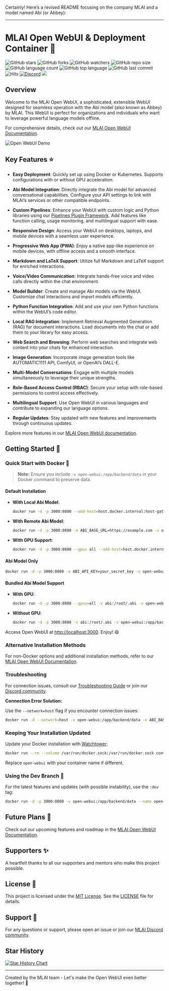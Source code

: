 Certainly! Here’s a revised README focusing on the company MLAI and a model named Abi (or Abbey):

---

# MLAI Open WebUI & Deployment Container 👋

![GitHub stars](https://img.shields.io/github/stars/open-webui/open-webui?style=social)
![GitHub forks](https://img.shields.io/github/forks/open-webui/open-webui?style=social)
![GitHub watchers](https://img.shields.io/github/watchers/open-webui/open-webui?style=social)
![GitHub repo size](https://img.shields.io/github/repo-size/open-webui/open-webui)
![GitHub language count](https://img.shields.io/github/languages/count/open-webui/open-webui)
![GitHub top language](https://img.shields.io/github/languages/top/open-webui/open-webui)
![GitHub last commit](https://img.shields.io/github/last-commit/open-webui/open-webui?color=red)
![Hits](https://hits.seeyoufarm.com/api/count/incr/badge.svg?url=https%3A%2F%2Fgithub.com%2Follama-webui%2Follama-wbui&count_bg=%2379C83D&title_bg=%23555555&icon=&icon_color=%23E7E7E7&title=hits&edge_flat=false)
[![Discord](https://img.shields.io/badge/Discord-MLAI-blue?logo=discord&logoColor=white)](https://discord.gg/5rJgQTnV4s)
[![](https://img.shields.io/static/v1?label=Sponsor&message=%E2%9D%A4&logo=GitHub&color=%23fe8e86)](https://github.com/sponsors/tjbck)

## Overview

Welcome to the MLAI Open WebUI, a sophisticated, extensible WebUI designed for seamless operation with the Abi model (also known as Abbey) by MLAI. This WebUI is perfect for organizations and individuals who want to leverage powerful language models offline. 

For comprehensive details, check out our [MLAI Open WebUI Documentation](https://docs.openwebui.com/).

![Open WebUI Demo](./demo.gif)

## Key Features ⭐

- **Easy Deployment**: Quickly set up using Docker or Kubernetes. Supports configurations with or without GPU acceleration.

- **Abi Model Integration**: Directly integrate the Abi model for advanced conversational capabilities. Configure your API settings to link with MLAI’s services or other compatible endpoints.

- **Custom Pipelines**: Enhance your WebUI with custom logic and Python libraries using our [Pipelines Plugin Framework](https://github.com/open-webui/pipelines). Add features like function calling, usage monitoring, and multilingual support with ease.

- **Responsive Design**: Access your WebUI on desktops, laptops, and mobile devices with a seamless user experience.

- **Progressive Web App (PWA)**: Enjoy a native app-like experience on mobile devices, with offline access and a smooth interface.

- **Markdown and LaTeX Support**: Utilize full Markdown and LaTeX support for enriched interactions.

- **Voice/Video Communication**: Integrate hands-free voice and video calls directly within the chat environment.

- **Model Builder**: Create and manage Abi models via the WebUI. Customize chat interactions and import models efficiently.

- **Python Function Integration**: Add and use your own Python functions within the WebUI’s code editor.

- **Local RAG Integration**: Implement Retrieval Augmented Generation (RAG) for document interactions. Load documents into the chat or add them to your library for easy access.

- **Web Search and Browsing**: Perform web searches and integrate web content into your chats for enhanced interaction.

- **Image Generation**: Incorporate image generation tools like AUTOMATIC1111 API, ComfyUI, or OpenAI’s DALL-E.

- **Multi-Model Conversations**: Engage with multiple models simultaneously to leverage their unique strengths.

- **Role-Based Access Control (RBAC)**: Secure your setup with role-based permissions to control access effectively.

- **Multilingual Support**: Use Open WebUI in various languages and contribute to expanding our language options.

- **Regular Updates**: Stay updated with new features and improvements through continuous updates.

Explore more features in our [MLAI Open WebUI documentation](https://docs.openwebui.com/features).

## Getting Started 🚀

### Quick Start with Docker 🐳

> **Note:** Ensure you include `-v open-webui:/app/backend/data` in your Docker command to preserve data.

#### Default Installation

- **With Local Abi Model**:

  ```bash
  docker run -d -p 3000:8080 --add-host=host.docker.internal:host-gateway -v open-webui:/app/backend/data --name open-webui --restart always ghcr.io/open-webui/open-webui:main
  ```

- **With Remote Abi Model**:

  ```bash
  docker run -d -p 3000:8080 -e ABI_BASE_URL=https://example.com -v open-webui:/app/backend/data --name open-webui --restart always ghcr.io/open-webui/open-webui:main
  ```

- **With GPU Support**:

  ```bash
  docker run -d -p 3000:8080 --gpus all --add-host=host.docker.internal:host-gateway -v open-webui:/app/backend/data --name open-webui --restart always ghcr.io/open-webui/open-webui:cuda
  ```

#### Abi Model Only

  ```bash
  docker run -d -p 3000:8080 -e ABI_API_KEY=your_secret_key -v open-webui:/app/backend/data --name open-webui --restart always ghcr.io/open-webui/open-webui:main
  ```

#### Bundled Abi Model Support

- **With GPU**:

  ```bash
  docker run -d -p 3000:8080 --gpus=all -v abi:/root/.abi -v open-webui:/app/backend/data --name open-webui --restart always ghcr.io/open-webui/open-webui:abi
  ```

- **Without GPU**:

  ```bash
  docker run -d -p 3000:8080 -v abi:/root/.abi -v open-webui:/app/backend/data --name open-webui --restart always ghcr.io/open-webui/open-webui:abi
  ```

Access Open WebUI at [http://localhost:3000](http://localhost:3000). Enjoy! 😄

### Alternative Installation Methods

For non-Docker options and additional installation methods, refer to our [MLAI Open WebUI Documentation](https://docs.openwebui.com/getting-started/).

### Troubleshooting

For connection issues, consult our [Troubleshooting Guide](https://docs.openwebui.com/troubleshooting/) or join our [Discord community](https://discord.gg/5rJgQTnV4s).

**Connection Error Solution:**

Use the `--network=host` flag if you encounter connection issues:

```bash
docker run -d --network=host -v open-webui:/app/backend/data -e ABI_BASE_URL=http://127.0.0.1:11434 --name open-webui --restart always ghcr.io/open-webui/open-webui:main
```

### Keeping Your Installation Updated

Update your Docker installation with [Watchtower](https://containrrr.dev/watchtower/):

```bash
docker run --rm --volume /var/run/docker.sock:/var/run/docker.sock containrrr/watchtower --run-once open-webui
```

Replace `open-webui` with your container name if different.

### Using the Dev Branch 🌙

For the latest features and updates (with possible instability), use the `:dev` tag:

```bash
docker run -d -p 3000:8080 -v open-webui:/app/backend/data --name open-webui --add-host=host.docker.internal:host-gateway --restart always ghcr.io/open-webui/open-webui:dev
```

## Future Plans 🌟

Check out our upcoming features and roadmap in the [MLAI Open WebUI Documentation](https://docs.openwebui.com/roadmap/).

## Supporters ✨

A heartfelt thanks to all our supporters and mentors who make this project possible.

## License 📜

This project is licensed under the [MIT License](LICENSE). See the [LICENSE](LICENSE) file for details.

## Support 💬

For any questions or support, please open an issue or join our [MLAI Discord community](https://discord.gg/5rJgQTnV4s).

## Star History

<a href="https://star-history.com/#open-webui/open-webui&Date">
  <picture>
    <source media="(prefers-color-scheme: dark)" srcset="https://api.star-history.com/svg?repos=open-webui/open-webui&type=Date&theme=dark" />
    <source media="(prefers-color-scheme: light)" srcset="https://api.star-history.com/svg?repos=open-webui/open-webui&type=Date" />
    <img alt="Star History Chart" src="https://api.star-history.com/svg?repos=open-webui/open-webui&type=Date" />
  </picture>
</a>

---

Created by the MLAI team - Let's make the Open WebUI even better together! 💪
